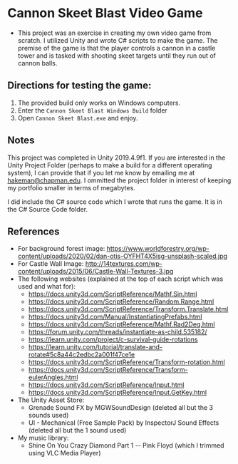 # Cannon Skeet Blast Video Game

- This project was an exercise in creating my own video game from scratch. I utilized Unity and wrote C# scripts to make the game. The premise of the game is that the player controls a cannon in a castle tower and is tasked with shooting skeet targets until they run out of cannon balls.

## Directions for testing the game:
1. The provided build only works on Windows computers.
2. Enter the `Cannon Skeet Blast Windows Build` folder
3. Open `Cannon Skeet Blast.exe` and enjoy.

## Notes
This project was completed in Unity 2019.4.9f1. If you are interested in the Unity Project Folder (perhaps to make a build for a different operating system), I can provide that if you let me know by emailing me at hakeman@chapman.edu. I ommitted the project folder in interest of keeping my portfolio smaller in terms of megabytes.

I did include the C# source code which I wrote that runs the game. It is in the C# Source Code folder.

## References
- For background forest image: https://www.worldforestry.org/wp-content/uploads/2020/02/dan-otis-OYFHT4X5isg-unsplash-scaled.jpg
- For Castle Wall Image: http://14textures.com/wp-content/uploads/2015/06/Castle-Wall-Textures-3.jpg
- The following websites (explained at the top of each script which was used and what for):
    - https://docs.unity3d.com/ScriptReference/Mathf.Sin.html
    - https://docs.unity3d.com/ScriptReference/Random.Range.html
    - https://docs.unity3d.com/ScriptReference/Transform.Translate.html
    - https://docs.unity3d.com/Manual/InstantiatingPrefabs.html
    - https://docs.unity3d.com/ScriptReference/Mathf.Rad2Deg.html
    - https://forum.unity.com/threads/instantiate-as-child.535182/
    - https://learn.unity.com/project/c-survival-guide-rotations
    - https://learn.unity.com/tutorial/translate-and-rotate#5c8a44c2edbc2a001f47ce1e
    - https://docs.unity3d.com/ScriptReference/Transform-rotation.html
    - https://docs.unity3d.com/ScriptReference/Transform-eulerAngles.html
    - https://docs.unity3d.com/ScriptReference/Input.html
    - https://docs.unity3d.com/ScriptReference/Input.GetKey.html
- The Unity Asset Store: 
    - Grenade Sound FX by MGWSoundDesign (deleted all but the 3 sounds used)
    - UI - Mechanical (Free Sample Pack) by InspectorJ Sound Effects (deleted all but the 1 sound used)
- My music library: 
    - Shine On You Crazy Diamond Part 1 -- Pink Floyd (which I trimmed using VLC Media Player)


